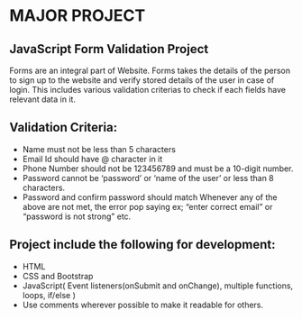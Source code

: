 # MAJOR PROJECT
## JavaScript Form Validation Project
Forms are an integral part of Website. Forms takes the details of the person to sign up to the website and verify stored details of the user in case of login. This includes various validation criterias to check if each fields have relevant data in it.
## Validation Criteria:
*	Name must not be less than 5 characters
*	Email Id should have @ character in it
*	Phone Number should not be 123456789 and must be a 10-digit number.
*	Password cannot be ‘password’ or ‘name of the user’ or less than 8 characters.
*	Password and confirm password should match
Whenever any of the above are not met, the error pop saying ex; “enter correct email” or “password is not strong” etc.
## Project include the following for development:
*	HTML
*	CSS and Bootstrap
*	JavaScript( Event listeners(onSubmit and onChange), multiple functions, loops,
if/else )
*	Use comments wherever possible to make it readable for others.
